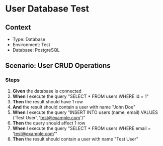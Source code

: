 # User Database Test

## Context
- Type: Database
- Environment: Test
- Database: PostgreSQL

## Scenario: User CRUD Operations

### Steps

1. **Given** the database is connected
2. **When** I execute the query "SELECT * FROM users WHERE id = 1"
3. **Then** the result should have 1 row
4. **And** the result should contain a user with name "John Doe"
5. **When** I execute the query "INSERT INTO users (name, email) VALUES ('Test User', 'test@example.com')"
6. **Then** the query should affect 1 row
7. **When** I execute the query "SELECT * FROM users WHERE email = 'test@example.com'"
8. **Then** the result should contain a user with name "Test User"
